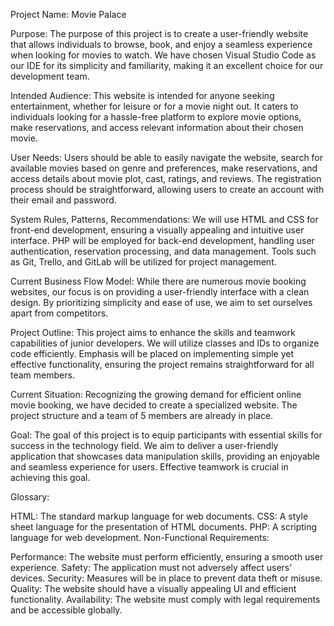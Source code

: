 Project Name: Movie Palace

Purpose: The purpose of this project is to create a user-friendly website that allows individuals to browse, book, and enjoy a seamless experience when looking for movies to watch. We have chosen Visual Studio Code as our IDE for its simplicity and familiarity, making it an excellent choice for our development team.

Intended Audience: This website is intended for anyone seeking entertainment, whether for leisure or for a movie night out. It caters to individuals looking for a hassle-free platform to explore movie options, make reservations, and access relevant information about their chosen movie.

User Needs: Users should be able to easily navigate the website, search for available movies based on genre and preferences, make reservations, and access details about movie plot, cast, ratings, and reviews. The registration process should be straightforward, allowing users to create an account with their email and password.

System Rules, Patterns, Recommendations: We will use HTML and CSS for front-end development, ensuring a visually appealing and intuitive user interface. PHP will be employed for back-end development, handling user authentication, reservation processing, and data management. Tools such as Git, Trello, and GitLab will be utilized for project management.

Current Business Flow Model: While there are numerous movie booking websites, our focus is on providing a user-friendly interface with a clean design. By prioritizing simplicity and ease of use, we aim to set ourselves apart from competitors.

Project Outline: This project aims to enhance the skills and teamwork capabilities of junior developers. We will utilize classes and IDs to organize code efficiently. Emphasis will be placed on implementing simple yet effective functionality, ensuring the project remains straightforward for all team members.

Current Situation: Recognizing the growing demand for efficient online movie booking, we have decided to create a specialized website. The project structure and a team of 5 members are already in place.

Goal: The goal of this project is to equip participants with essential skills for success in the technology field. We aim to deliver a user-friendly application that showcases data manipulation skills, providing an enjoyable and seamless experience for users. Effective teamwork is crucial in achieving this goal.

Glossary:

HTML: The standard markup language for web documents. CSS: A style sheet language for the presentation of HTML documents. PHP: A scripting language for web development. Non-Functional Requirements:

Performance: The website must perform efficiently, ensuring a smooth user experience. Safety: The application must not adversely affect users’ devices. Security: Measures will be in place to prevent data theft or misuse. Quality: The website should have a visually appealing UI and efficient functionality. Availability: The website must comply with legal requirements and be accessible globally.
